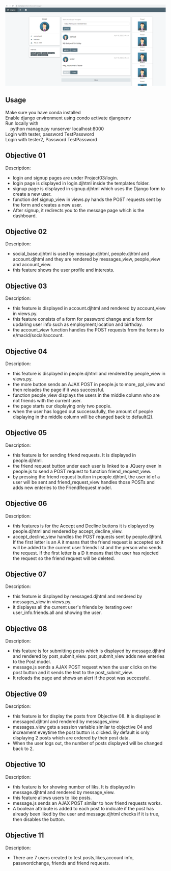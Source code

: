<img src="./Django.PNG" />

## Usage
   Make sure you have conda installed\
   Enable django environment using condo activate djangoenv\
   Run locally with\
   &nbsp;&nbsp;&nbsp;&nbsp;python manage.py runserver localhost:8000\
   Login with tester, password TestPassword\
   Login with tester2, Password TestPassword

## Objective 01
Description: 
- login and signup pages are under Project03/login. 
 - login page is displayed in login.djhtml inside the templates folder.
 - signup page is displayed in signup.djhtml which uses the Django form to create a new user.
 - function def signup_view in views.py hands the POST requests sent by the form and creates a new user.
 - After signup, it redirects you to the message page which is the dashboard.

## Objective 02
Description: 
 - social_base.djhtml is used by message.djhtml, people.djhtml and account.djhtml and they are rendered by messages_view, people_view and account_view.
 - this feature shows the user profile and interests.

## Objective 03
Description: 
 - this feature is displayed in account.djhtml and rendered by account_view in views.py.
 - this feature consists of a form for password change and a form for updaring user info such as employment,location and birthday.
 - the account_view function handles the POST requests from the forms to e/macid/social/account.

## Objective 04
Description: 
 - this feature is displayed in people.djhtml and rendered by people_view in views.py.
 - the more button sends an AJAX POST in people.js to more_ppl_view and then reloades the page if it was successful.
 - function people_view displays the users in the middle column who are not friends with the current user.
 - the page starts our displaying only two people. 
 - when the user has logged out successufully, the amount of people displaying in the middle column will be changed back to default(2).

## Objective 05
Description: 
 - this feature is for sending friend requests. It is displayed in people.djhtml.
 - the friend request button under each user is linked to a JQuery even in people.js to send a POST request to function friend_request_view.
 - by pressing the friend request button in people.djhtml, the user id of a user will be sent and friend_request_view handles those POSTs and adds new enteries to the FriendRequest model.

## Objective 06
Description:     
 - this features is for the Accept and Decline buttons it is displayed by people.djhtml and rendered by accept_decline_view.
 - accept_decline_view handles the POST requests sent by people.djhtml. If the first letter is an A it means that the friend request is accepted so it will be added to the current user friends list and the person who sends the request. If the first letter is a D it means that the user has rejected the request so the friend request will be deleted.

## Objective 07
Description: 
 - this feature is displayed by messaged.djhtml and rendered by messages_view in views.py.
 - it displayes all the current user's friends by iterating over user_info.friends.all and showing the user.

## Objective 08
Description: 
 - this feature is for submitting posts which is displayed by message.djhtml and rendered by post_submit_view. post_submit_view adds new enteries to the Post model.
 - message.js sends a AJAX POST request when the user clicks on the post button and it sends the text to the post_submit_view.
 - It reloads the page and shows an alert if the post was successful.

## Objective 09
Description: 
 - this feature is for display the posts from Objective 08. It is displayed in messaged.djhtml and rendered by messages_view.
 - messages_view gets a session variable similar to objective 04 and increament eveytime the post button is clicked. By default is only displaying 2 posts which are ordered by their post data.
 - When the user logs out, the number of posts displayed will be changed back to 2.

## Objective 10
Description: 
 - this feature is for showing number of liks. It is displayed in message.djhtml and rendered by message_view.
 - this feature allows users to like posts.
 - message.js sends an AJAX POST similar to how friend requests works.
 - A boolean attribute is added to each post to indicate if the post has already been liked by the user and message.djhtml checks if it is true, then disables the button.

## Objective 11
Description: 
 - There are 7 users created to test posts,likes,account info, passwordchange, friends and friend requests.
